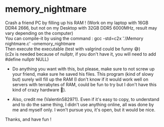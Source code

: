 # memory_nightmare    
Crash a friend PC by filling up his RAM ! (Work on my laptop with 16GB DDR4 2666, but not on my Desktop with 32GB DDR5 6000MHz, result may vary depending on the computer)  
You can compile-it by using the command : gcc -std=c2x '.\Memory nightmare.c' -omemory_nightmare  
Then execute the executable (test with valgrind could be funny 😅)  
(c2x is needed because of nullptr, if you don't have it, you will need to add #define nullptr NULL)  

-  Do anything you want with this, but please, make sure to not screw up your friend, make sure he saved his files. This program (kind of slowy but) surely will fill up the RAM (I don't know if it would work well on servers with terrabytes of RAM, could be fun to try but I don't have this kind of crazy hardware 🤣).  

-  Also, credit me (Valentin582971). Even if it's easy to copy, to understand and to do the same thing, I didn't use anything online, all was done by me and myself only. I won't pursue you, it's open, but it would be nice.  

Thanks, and have fun !

